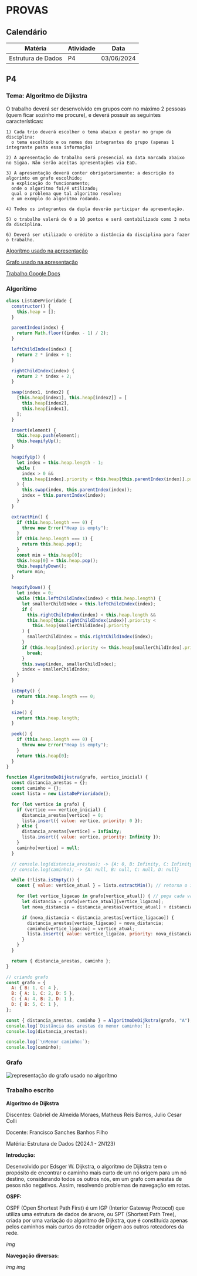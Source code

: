 # PROVAS
## Calendário
|Matéria|Atividade|Data|
|-|-|-|
|Estrutura de Dados|P4|03/06/2024|

## P4
### Tema: Algoritmo de Dijkstra

O trabalho deverá ser desenvolvido em grupos com no máximo 2 pessoas (quem ficar sozinho me procure), e deverá possuir as seguintes características:

    1) Cada trio deverá escolher o tema abaixo e postar no grupo da disciplina:
      o tema escolhido e os nomes dos integrantes do grupo (apenas 1 integrante posta essa informação)
    
    2) A apresentação do trabalho será presencial na data marcada abaixo no Sigaa. Não serão aceitas apresentações via EaD.

    3) A apresentação deverá conter obrigatoriamente: a descrição do algorimto em grafo escolhido;
      a explicação do funcionamento;
      onde o algoritmo foi/é utilizado;
      qual o problema que tal algoritmo resolve;
      e um exemplo do algoritmo rodando.

    4) Todos os integrantes da dupla deverão participar da apresentação.

    5) o trabalho valerá de 0 a 10 pontos e será contabilizado como 3 nota da disciplina.

    6) Deverá ser utilizado o crédito a distância da disciplina para fazer o trabalho.


[Algorítmo usado na apresentação](P4/fila_de_prioridade.js)

[Grafo usado na apresentação](P4/grafo.drawio)

[Trabalho Google Docs](https://docs.google.com/document/d/1h4Ad7ZM1gtJBG2ygRo4euLmgDBGHRNMsg-WPLjGkUHU/edit?usp=sharing)

### Algorítimo
```javascript
class ListaDePrioridade {
  constructor() {
    this.heap = [];
  }

  parentIndex(index) {
    return Math.floor((index - 1) / 2);
  }

  leftChildIndex(index) {
    return 2 * index + 1;
  }

  rightChildIndex(index) {
    return 2 * index + 2;
  }

  swap(index1, index2) {
    [this.heap[index1], this.heap[index2]] = [
      this.heap[index2],
      this.heap[index1],
    ];
  }

  insert(element) {
    this.heap.push(element);
    this.heapifyUp();
  }

  heapifyUp() {
    let index = this.heap.length - 1;
    while (
      index > 0 &&
      this.heap[index].priority < this.heap[this.parentIndex(index)].priority
    ) {
      this.swap(index, this.parentIndex(index));
      index = this.parentIndex(index);
    }
  }

  extractMin() {
    if (this.heap.length === 0) {
      throw new Error("Heap is empty");
    }
    if (this.heap.length === 1) {
      return this.heap.pop();
    }
    const min = this.heap[0];
    this.heap[0] = this.heap.pop();
    this.heapifyDown();
    return min;
  }

  heapifyDown() {
    let index = 0;
    while (this.leftChildIndex(index) < this.heap.length) {
      let smallerChildIndex = this.leftChildIndex(index);
      if (
        this.rightChildIndex(index) < this.heap.length &&
        this.heap[this.rightChildIndex(index)].priority <
          this.heap[smallerChildIndex].priority
      ) {
        smallerChildIndex = this.rightChildIndex(index);
      }
      if (this.heap[index].priority <= this.heap[smallerChildIndex].priority) {
        break;
      }
      this.swap(index, smallerChildIndex);
      index = smallerChildIndex;
    }
  }

  isEmpty() {
    return this.heap.length === 0;
  }

  size() {
    return this.heap.length;
  }

  peek() {
    if (this.heap.length === 0) {
      throw new Error("Heap is empty");
    }
    return this.heap[0];
  }
}

function AlgoritmoDeDijkstra(grafo, vertice_inicial) {
  const distancia_arestas = {};
  const caminho = {};
  const lista = new ListaDePrioridade();

  for (let vertice in grafo) {
    if (vertice === vertice_inicial) {
      distancia_arestas[vertice] = 0;
      lista.insert({ value: vertice, priority: 0 });
    } else {
      distancia_arestas[vertice] = Infinity;
      lista.insert({ value: vertice, priority: Infinity });
    }
    caminho[vertice] = null;
  }

  // console.log(distancia_arestas); -> {A: 0, B: Infinity, C: Infinity, D: Infinity}
  // console.log(caminho); -> {A: null, B: null, C: null, D: null}

  while (!lista.isEmpty()) {
    const { value: vertice_atual } = lista.extractMin(); // retorna o indice do array, 'A'

    for (let vertice_ligacao in grafo[vertice_atual]) { // pega cada valor do array 'A' por vez
      let distancia = grafo[vertice_atual][vertice_ligacao];
      let nova_distancia = distancia_arestas[vertice_atual] + distancia;

      if (nova_distancia < distancia_arestas[vertice_ligacao]) {
        distancia_arestas[vertice_ligacao] = nova_distancia;
        caminho[vertice_ligacao] = vertice_atual;
        lista.insert({ value: vertice_ligacao, priority: nova_distancia });
      }
    }
  }

  return { distancia_arestas, caminho };
}

// criando grafo
const grafo = {
  A: { B: 1, C: 4 },
  B: { A: 1, C: 2, D: 5 },
  C: { A: 4, B: 2, D: 1 },
  D: { B: 5, C: 1 },
};

const { distancia_arestas, caminho } = AlgoritmoDeDijkstra(grafo, "A");
console.log(`Distância das arestas do menor caminho:`);
console.log(distancia_arestas);

console.log(`\nMenor caminho:`);
console.log(caminho);
```

### Grafo
![representação do grafo usado no algorítmo](P4/grafo.png)

### Trabalho escrito
**__Algoritmo de Dijkstra__**


Discentes: Gabriel de Almeida Moraes, Matheus Reis Barros, Julio Cesar Colli

Docente: Francisco Sanches Banhos Filho

Matéria: Estrutura de Dados (2024.1 - 2N123)


**Introdução:**


  Desenvolvido por Edsger W. Dijkstra, o algoritmo de Dijkstra tem o propósito de encontrar o caminho mais curto de um nó origem para um nó destino, considerando todos os outros nós, em um grafo com arestas de pesos não negativos. Assim, resolvendo problemas de navegação em rotas.

**OSPF:**


  OSPF (Open Shortest Path First) é um IGP (Interior Gateway Protocol) que  utiliza  uma estrutura de dados de árvore, ou SPT (Shortest Path Tree), criada por uma variação do algoritmo de Dijkstra, que é constituída apenas pelos caminhos mais curtos do roteador origem aos outros roteadores da rede.

  _img_


**Navegação diversas:**


_img_
_img_